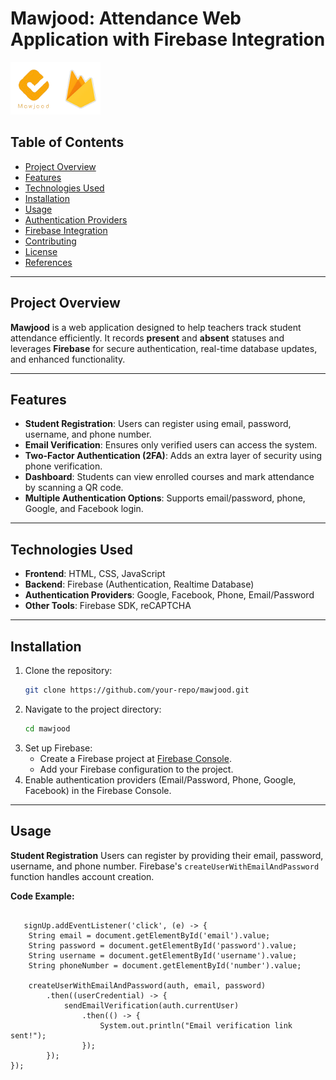 # Mawjood: Attendance Web Application with Firebase Integration

![Firebase Logo](logo.png)

## Table of Contents

- [Project Overview](#project-overview)
- [Features](#features)
- [Technologies Used](#technologies-used)
- [Installation](#installation)
- [Usage](#usage)
- [Authentication Providers](#authentication-providers)
- [Firebase Integration](#firebase-integration)
- [Contributing](#contributing)
- [License](#license)
- [References](#references)

---

## Project Overview

**Mawjood** is a web application designed to help teachers track student attendance efficiently. It records **present** and **absent** statuses and leverages **Firebase** for secure authentication, real-time database updates, and enhanced functionality.

---

## Features

- **Student Registration**: Users can register using email, password, username, and phone number.
- **Email Verification**: Ensures only verified users can access the system.
- **Two-Factor Authentication (2FA)**: Adds an extra layer of security using phone verification.
- **Dashboard**: Students can view enrolled courses and mark attendance by scanning a QR code.
- **Multiple Authentication Options**: Supports email/password, phone, Google, and Facebook login.

---

## Technologies Used

- **Frontend**: HTML, CSS, JavaScript
- **Backend**: Firebase (Authentication, Realtime Database)
- **Authentication Providers**: Google, Facebook, Phone, Email/Password
- **Other Tools**: Firebase SDK, reCAPTCHA

---

## Installation

1. Clone the repository:
   ```bash
   git clone https://github.com/your-repo/mawjood.git
   ```
2. Navigate to the project directory:
   ```bash
   cd mawjood
   ```
3. Set up Firebase:
   - Create a Firebase project at [Firebase Console](https://console.firebase.google.com/u/0/).
   - Add your Firebase configuration to the project.
4. Enable authentication providers (Email/Password, Phone, Google, Facebook) in the Firebase Console.

---

## Usage

**Student Registration**
Users can register by providing their email, password, username, and phone number. Firebase's `createUserWithEmailAndPassword` function handles account creation.

**Code Example:**

<pre>
  <code class="language-java">
   signUp.addEventListener('click', (e) -> {  
    String email = document.getElementById('email').value;  
    String password = document.getElementById('password').value;  
    String username = document.getElementById('username').value;  
    String phoneNumber = document.getElementById('number').value;  

    createUserWithEmailAndPassword(auth, email, password)  
        .then((userCredential) -> {  
            sendEmailVerification(auth.currentUser)  
                .then(() -> {  
                    System.out.println("Email verification link sent!");  
                });  
        });  
}); 
   </code>
</pre>

